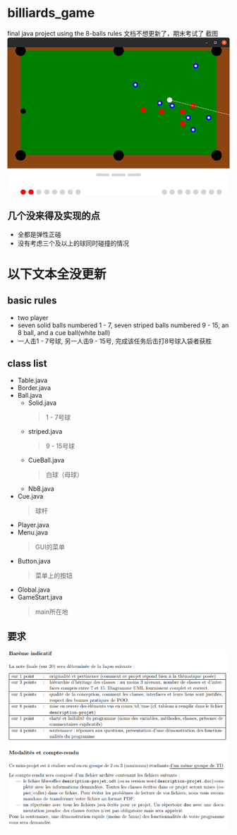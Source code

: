 # billiards_game
final java project using the 8-balls rules
文档不想更新了，期末考试了
截图
![image](https://raw.githubusercontent.com/noob20000405/readme_pic/master/images/billardJeu.png)
## 几个没来得及实现的点
- 全都是弹性正碰
- 没有考虑三个及以上的球同时碰撞的情况
# 以下文本全没更新
## basic rules
- two player
- seven solid balls numbered 1 - 7, seven striped balls numbered 9 - 15, an 8 ball, and a cue ball(white ball)
- 一人击1 - 7号球, 另一人击9 - 15号, 完成该任务后击打8号球入袋者获胜
## class list
- Table.java
- Border.java
- Ball.java
  - Solid.java
    > 1 - 7号球
  - striped.java
    > 9 - 15号球
  - CueBall.java
    > 白球（母球）
  - Nb8.java
- Cue.java
  > 球杆
- Player.java
- Menu.java
  > GUI的菜单
- Button.java
  > 菜单上的按钮
- Global.java
- GameStart.java
  > main所在地
## 要求
![image](https://raw.githubusercontent.com/noob20000405/readme_pic/master/images/java_project_request.png)
